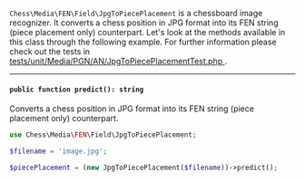 `Chess\Media\FEN\Field\JpgToPiecePlacement` is a chessboard image recognizer. It converts a chess position in JPG format into its FEN string (piece placement only) counterpart. Let's look at the methods available in this class through the following example. For further information please check out the tests in [tests/unit/Media/PGN/AN/JpgToPiecePlacementTest.php ](https://github.com/chesslablab/php-chess/blob/master/tests/unit/Media/FEN/Field/JpgToPiecePlacementTest.php).

---

#### `public function predict(): string`

Converts a chess position in JPG format into its FEN string (piece placement only) counterpart.

```php
use Chess\Media\FEN\Field\JpgToPiecePlacement;

$filename = 'image.jpg';

$piecePlacement = (new JpgToPiecePlacement($filename))->predict();
```
